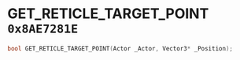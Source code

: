 # GET_RETICLE_TARGET_POINT `0x8AE7281E`

```cpp
bool GET_RETICLE_TARGET_POINT(Actor _Actor, Vector3* _Position);
```
